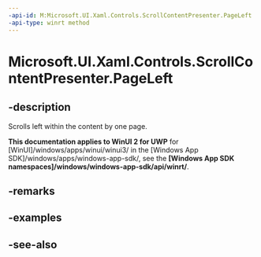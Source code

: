 ```yaml
---
-api-id: M:Microsoft.UI.Xaml.Controls.ScrollContentPresenter.PageLeft
-api-type: winrt method
---
```


<!-- Method syntax
public void PageLeft()
-->

# Microsoft.UI.Xaml.Controls.ScrollContentPresenter.PageLeft

## -description
Scrolls left within the content by one page.

**This documentation applies to WinUI 2 for UWP** for [WinUI]/windows/apps/winui/winui3/ in the [Windows App SDK]/windows/apps/windows-app-sdk/, see the **[Windows App SDK namespaces]/windows/windows-app-sdk/api/winrt/**.

## -remarks

## -examples

## -see-also
